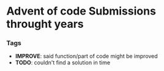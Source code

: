 # Advent of code Submissions throught years

### Tags
- **IMPROVE**: said function/part of code might be improved
- **TODO**: couldn't find a solution in time